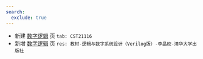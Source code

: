 ```yaml
---
search:
  exclude: true
---
```


- 新建 [数字逻辑](../../../../course/数字逻辑.md) 页 `tab: CST21116`
- 新增 [数字逻辑](../../../../course/数字逻辑.md) 页 `res: 教材-逻辑与数字系统设计（Verilog版）-李晶皎-清华大学出版社`
